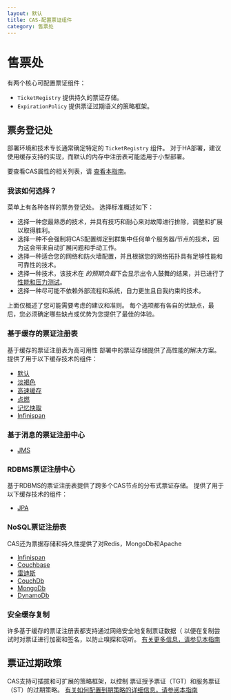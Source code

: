 ```yaml
---
layout: 默认
title: CAS-配置票证组件
category: 售票处
---
```


# 售票处

有两个核心可配置票证组件：

* `TicketRegistry` 提供持久的票证存储。
* `ExpirationPolicy` 提供票证过期语义的策略框架。

## 票务登记处

部署环境和技术专长通常确定特定的 `TicketRegistry` 组件。 对于HA部署，建议使用缓存支持的实现，而默认的内存中注册表可能适用于小型部署。

要查看CAS属性的相关列表，请 [查看本指南](../configuration/Configuration-Properties.html#ticket-registry)。

### 我该如何选择？

菜单上有各种各样的票务登记处。 选择标准概述如下：

- 选择一种您最熟悉的技术，并具有技巧和耐心来对故障进行排除，调整和扩展以取得胜利。
- 选择一种不会强制将CAS配置绑定到群集中任何单个服务器/节点的技术，因为这会带来自动扩展问题和手动工作。
- 选择一种适合您的网络和防火墙配置，并且根据您的网络拓扑具有足够性能和可靠性的技术。
- 选择一种技术，该技术在 *的预期负载*下会显示出令人鼓舞的结果，并已进行了 [性能和压力测试](../high_availability/High-Availability-Performance-Testing.html)。
- 选择一种尽可能不依赖外部流程和系统，自力更生且自我约束的技术。

上面仅概述了您可能需要考虑的建议和准则。 每个选项都有各自的优缺点，最后，您必须确定哪些缺点或优势为您提供了最佳的体验。

### 基于缓存的票证注册表

基于缓存的票证注册表为高可用性 部署中的票证存储提供了高性能的解决方案。 提供了用于以下缓存技术的组件：

* [默认](Default-Ticket-Registry.html)
* [淡褐色](Hazelcast-Ticket-Registry.html)
* [高速缓存](Ehcache-Ticket-Registry.html)
* [点燃](Ignite-Ticket-Registry.html)
* [记忆快取](Memcached-Ticket-Registry.html)
* [Infinispan](Infinispan-Ticket-Registry.html)

### 基于消息的票证注册中心

* [JMS](Messaging-JMS-Ticket-Registry.html)

### RDBMS票证注册中心

基于RDBMS的票证注册表提供了跨多个CAS节点的分布式票证存储。 提供了用于以下缓存技术的组件：

* [JPA](JPA-Ticket-Registry.html)

### NoSQL票证注册表

CAS还为票据存储和持久性提供了对Redis，MongoDb和Apache

* [Infinispan](Infinispan-Ticket-Registry.html)
* [Couchbase](Couchbase-Ticket-Registry.html)
* [雷迪斯](Redis-Ticket-Registry.html)
* [CouchDb](CouchDb-Ticket-Registry.html)
* [MongoDb](MongoDb-Ticket-Registry.html)
* [DynamoDb](DynamoDb-Ticket-Registry.html)

### 安全缓存复制

许多基于缓存的票证注册表都支持通过网络安全地复制票证数据（ 以便在复制尝试时对票证进行加密和签名，以防止嗅探和窃听。 [有关更多信息，请参见本指南](../installation/Ticket-Registry-Replication-Encryption.html)

## 票证过期政策

CAS支持可插拔和可扩展的策略框架，以控制 票证授予票证（TGT）和服务票证（ST）的过期策略。 [有关如何配置到期策略的详细信息，请参阅本指南](Configuring-Ticket-Expiration-Policy.html)
